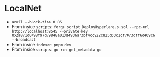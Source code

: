# LocalNet

- `anvil --block-time 0.05`
- From inside `scripts`: `forge script DeployHyperlane.s.sol --rpc-url http://localhost:8545 --private-key 0x2a871d0798f97d79848a013d4936a73bf4cc922c825d33c1cf7073dff6d409c6 --broadcast`
- From inside `indexer`: `pnpm dev`
- From inside `scripts`: `go run get_metadata.go`
